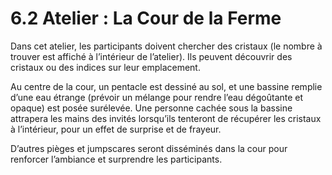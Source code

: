 # 6.2 Atelier : La Cour de la Ferme

Dans cet atelier, les participants doivent chercher des cristaux (le nombre à trouver est affiché à l’intérieur de l’atelier). Ils peuvent découvrir des cristaux ou des indices sur leur emplacement.

Au centre de la cour, un pentacle est dessiné au sol, et une bassine remplie d’une eau étrange (prévoir un mélange pour rendre l’eau dégoûtante et opaque) est posée surélevée. Une personne cachée sous la bassine attrapera les mains des invités lorsqu’ils tenteront de récupérer les cristaux à l’intérieur, pour un effet de surprise et de frayeur.

D’autres pièges et jumpscares seront disséminés dans la cour pour renforcer l’ambiance et surprendre les participants.
